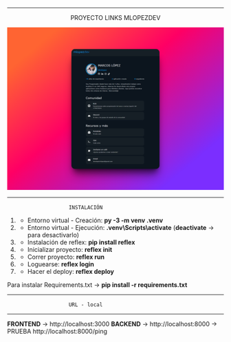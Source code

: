 ******************************************************************               
<p align="center">PROYECTO LINKS MLOPEZDEV</p>

![Adobe Logo](/assets/captura.png "Hover text")
******************************************************************
                        
                        INSTALACIÓN

1. - Entorno virtual - Creación: **py -3 -m venv .venv**  
1. - Entorno virtual - Ejecución: **.venv\Scripts\activate** (**deactivate** -> para desactivarlo)  
1. - Instalación de reflex: **pip install reflex**  
1. - Inicializar proyecto: **reflex init**  
1. - Correr proyecto: **reflex run**  
1. - Loguearse: **reflex login**  
1. - Hacer el deploy: **reflex deploy**  

Para instalar Requirements.txt -> **pip install -r requirements.txt**
******************************************************************
                        URL - local
******************************************************************
**FRONTEND** -> http://localhost:3000
**BACKEND**  -> http://localhost:8000 -> PRUEBA http://localhost:8000/ping
